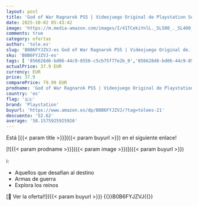 ```yaml
---
layout: post
title: 'God of War Ragnarok PS5 | Videojuego Original de Playstation Sony Interactive Entertainment en Español  Portugués e Inglés - Edición Estándar'
date: 2025-10-02 05:43:42
image: 'https://m.media-amazon.com/images/I/41TCekiYnlL._SL500_._SL400_.jpg'
comments: true
category: ofertas
author: 'tole.es'
slug: 'B0B6FYJZVJ-es God of War Ragnarok PS5 | Videojuego Original de...'
sku: 'B0B6FYJZVJ-es'
tags: [ '856628d6-bd06-44c9-8556-c5cb75f77e2b_0','856628d6-bd06-44c9-8556-c5cb75f77e2b_2201','856628d6-bd06-44c9-8556-c5cb75f77e2b_3601','856628d6-bd06-44c9-8556-c5cb75f77e2b_5701','Arborist Merchandising Root','CML-Gaming','Gaming Software','Hardware y juegos para PlayStation 5','Juegos para PlayStation 5','Preventa de Videojuegos','Self Service','Special Features Stores','Videojuegos','Videojuegos más esperados','playstation','ps5','🇪🇸', ]
actualPrice: 37.9 EUR
currency: EUR
price: 37.9
comparePrice: 79.99 EUR
prodname: 'God of War Ragnarok PS5 | Videojuego Original de Playstation Sony Interactive Entertainment en Español  Portugués e Inglés - Edición Estándar'
country: 'es'
flag: '🇪🇸'
brand: 'Playstation'
buyurl: 'https://www.amazon.es/dp/B0B6FYJZVJ/?tag=tolees-21'
descuento: '52.62'
average: '58.1575925925926'
---
```


Está [{{< param title >}}]({{< param buyurl >}}) en el siguiente enlace!

[![{{< param prodname >}}]({{< param image >}})]({{< param buyurl >}})

ℹ️:

- Aquellos que desafían al destino
- Armas de guerra
- Explora los reinos

[🛒 Ver la oferta!!]({{< param buyurl >}})
{{<world>}}B0B6FYJZVJ{{</world>}}
